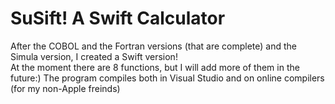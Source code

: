 # SuSift! A Swift Calculator
After the COBOL and the Fortran versions (that are complete) and the Simula version, I created a Swift version!<br>
At the moment there are 8 functions, but I will add more of them in the future:)
The program compiles both in Visual Studio and on online compilers (for my non-Apple freinds)
